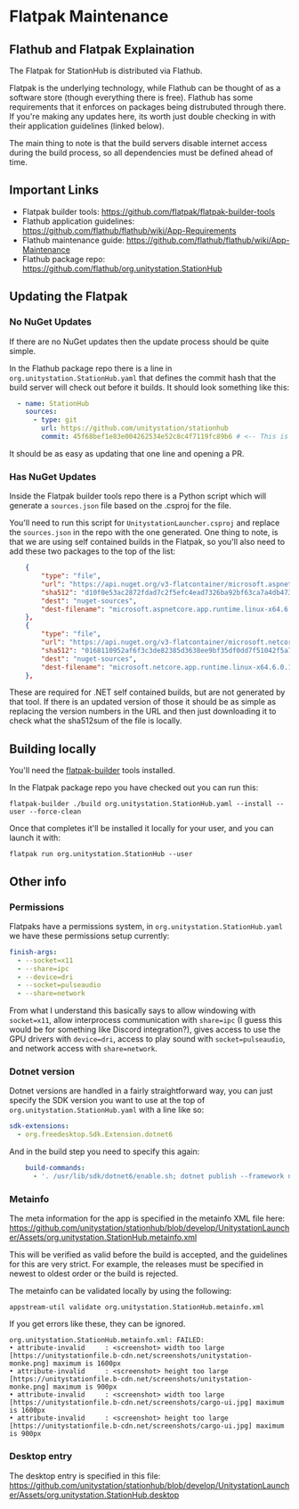 # Flatpak Maintenance
## Flathub and Flatpak Explaination
The Flatpak for StationHub is distributed via Flathub.

Flatpak is the underlying technology, while Flathub can be thought of as a software store (though everything there is free). 
Flathub has some requirements that it enforces on packages being distrubuted through there.
If you're making any updates here, its worth just double checking in with their application guidelines (linked below).

The main thing to note is that the build servers disable internet access during the build process, so all dependencies must be defined ahead of time.

## Important Links
- Flatpak builder tools: https://github.com/flatpak/flatpak-builder-tools
- Flathub application guidelines: https://github.com/flathub/flathub/wiki/App-Requirements
- Flathub maintenance guide: https://github.com/flathub/flathub/wiki/App-Maintenance
- Flathub package repo: https://github.com/flathub/org.unitystation.StationHub

## Updating the Flatpak
### No NuGet Updates
If there are no NuGet updates then the update process should be quite simple.

In the Flathub package repo there is a line in `org.unitystation.StationHub.yaml` that defines the commit hash that the build server will check out before it builds.
It should look something like this:
```yaml
  - name: StationHub
    sources:
      - type: git
        url: https://github.com/unitystation/stationhub
        commit: 45f68bef1e83e004262534e52c8c4f7119fc89b6 # <-- This is the line you want
```

It should be as easy as updating that one line and opening a PR.

### Has NuGet Updates
Inside the Flatpak builder tools repo there is a Python script which will generate a `sources.json` file based on the .csproj for the file.

You'll need to run this script for `UnitystationLauncher.csproj` and replace the `sources.json` in the repo with the one generated.
One thing to note, is that we are using self contained builds in the Flatpak, so you'll also need to add these two packages to the top of the list:
```json
    {
        "type": "file",
        "url": "https://api.nuget.org/v3-flatcontainer/microsoft.aspnetcore.app.runtime.linux-x64/6.0.14/microsoft.aspnetcore.app.runtime.linux-x64.6.0.14.nupkg",
        "sha512": "d10f0e53ac2872fdad7c2f5efc4ead7326ba92bf63ca7a4db473eb9940d0a39f513548ddf7ddfaf114c4724a4ef3b8a7180b8a51aa9a5ffc2938d81db8b4e473",
        "dest": "nuget-sources",
        "dest-filename": "microsoft.aspnetcore.app.runtime.linux-x64.6.0.14.nupkg"
    },
    {
        "type": "file",
        "url": "https://api.nuget.org/v3-flatcontainer/microsoft.netcore.app.runtime.linux-x64/6.0.14/microsoft.netcore.app.runtime.linux-x64.6.0.14.nupkg",
        "sha512": "0168110952af6f3c3de82385d3638ee9bf35df0dd7f51042f5a70acf26d56d0403a2f1c07fc96fd7327726c2d9b624fd244b7ed335907a94e30723c2e6b881eb",
        "dest": "nuget-sources",
        "dest-filename": "microsoft.netcore.app.runtime.linux-x64.6.0.14.nupkg"
    },
```

These are required for .NET self contained builds, but are not generated by that tool. If there is an updated version of those it should be as simple as replacing the version numbers in the URL and then just downloading it to check what the sha512sum of the file is locally.

## Building locally
You'll need the [flatpak-builder](https://docs.flatpak.org/en/latest/flatpak-builder.html) tools installed. 

In the Flatpak package repo you have checked out you can run this:
```
flatpak-builder ./build org.unitystation.StationHub.yaml --install --user --force-clean
```

Once that completes it'll be installed it locally for your user, and you can launch it with:
```
flatpak run org.unitystation.StationHub --user
```

## Other info
### Permissions
Flatpaks have a permissions system, in `org.unitystation.StationHub.yaml` we have these permissions setup currently:
```yaml
finish-args:
  - --socket=x11
  - --share=ipc
  - --device=dri
  - --socket=pulseaudio
  - --share=network
```

From what I understand this basically says to allow windowing with `socket=x11`, allow interprocess communication with `share=ipc` (I guess this would be for something like Discord integration?), gives access to use the GPU drivers with `device=dri`, access to play sound with `socket=pulseaudio`, and network access with `share=network`.

### Dotnet version
Dotnet versions are handled in a fairly straightforward way, you can just specify the SDK version you want to use at the top of `org.unitystation.StationHub.yaml` with a line like so:
```yaml
sdk-extensions:
  - org.freedesktop.Sdk.Extension.dotnet6
```

And in the build step you need to specify this again:
```yaml
    build-commands:
      - '. /usr/lib/sdk/dotnet6/enable.sh; dotnet publish --framework net6.0 [...]'
```

### Metainfo
The meta information for the app is specified in the metainfo XML file here: https://github.com/unitystation/stationhub/blob/develop/UnitystationLauncher/Assets/org.unitystation.StationHub.metainfo.xml

This will be verified as valid before the build is accepted, and the guidelines for this are very strict.
For example, the releases must be specified in newest to oldest order or the build is rejected.

The metainfo can be validated locally by using the following:
```
appstream-util validate org.unitystation.StationHub.metainfo.xml
```

If you get errors like these, they can be ignored.
```
org.unitystation.StationHub.metainfo.xml: FAILED:
• attribute-invalid     : <screenshot> width too large [https://unitystationfile.b-cdn.net/screenshots/unitystation-monke.png] maximum is 1600px
• attribute-invalid     : <screenshot> height too large [https://unitystationfile.b-cdn.net/screenshots/unitystation-monke.png] maximum is 900px
• attribute-invalid     : <screenshot> width too large [https://unitystationfile.b-cdn.net/screenshots/cargo-ui.jpg] maximum is 1600px
• attribute-invalid     : <screenshot> height too large [https://unitystationfile.b-cdn.net/screenshots/cargo-ui.jpg] maximum is 900px
```

### Desktop entry
The desktop entry is specified in this file: https://github.com/unitystation/stationhub/blob/develop/UnitystationLauncher/Assets/org.unitystation.StationHub.desktop
